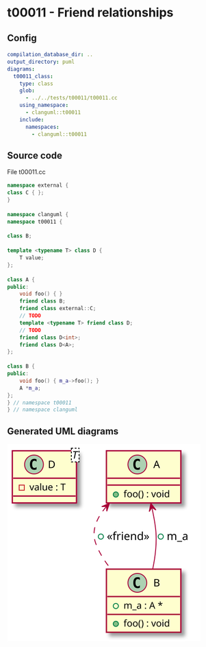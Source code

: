 # t00011 - Friend relationships
## Config
```yaml
compilation_database_dir: ..
output_directory: puml
diagrams:
  t00011_class:
    type: class
    glob:
      - ../../tests/t00011/t00011.cc
    using_namespace:
      - clanguml::t00011
    include:
      namespaces:
        - clanguml::t00011

```
## Source code
File t00011.cc
```cpp
namespace external {
class C { };
}

namespace clanguml {
namespace t00011 {

class B;

template <typename T> class D {
    T value;
};

class A {
public:
    void foo() { }
    friend class B;
    friend class external::C;
    // TODO
    template <typename T> friend class D;
    // TODO
    friend class D<int>;
    friend class D<A>;
};

class B {
public:
    void foo() { m_a->foo(); }
    A *m_a;
};
} // namespace t00011
} // namespace clanguml

```
## Generated UML diagrams
![t00011_class](./t00011_class.svg "Friend relationships")
